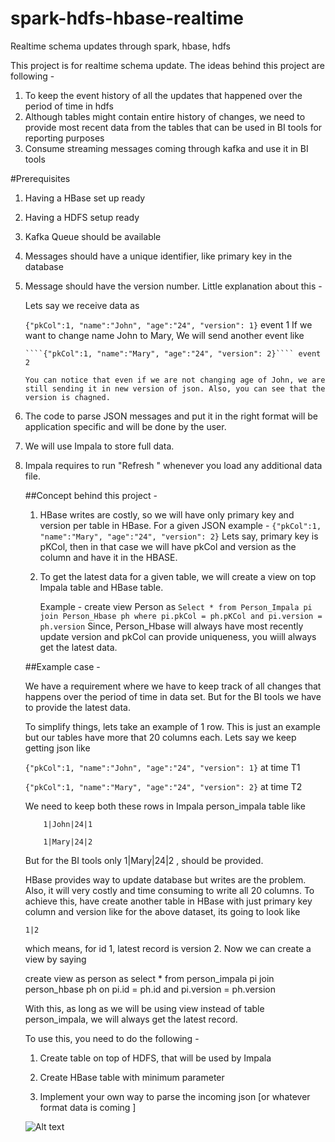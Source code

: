 # spark-hdfs-hbase-realtime
Realtime schema updates through spark, hbase, hdfs

This project is for realtime schema update. The ideas behind this project are following -

1. To keep the event history of all the updates that happened over the period of time in hdfs
2. Although tables might contain entire history of changes, we need to provide most recent data from the tables that can be used in BI tools for reporting purposes
3. Consume streaming messages coming through kafka and use it in BI tools

#Prerequisites
1. Having a HBase set up ready
2. Having a HDFS setup ready
3. Kafka Queue should be available
5. Messages should have a unique identifier, like primary key in the database
6. Message should have the version number. Little explanation about this -
     
     Lets say we receive data as 
     
     ```{"pkCol":1, "name":"John", "age":"24", "version": 1}``` event 1
	   If we want to change name John to Mary, We will send another event like 
	   
	   ````{"pkCol":1, "name":"Mary", "age":"24", "version": 2}```` event 2
	   
	   You can notice that even if we are not changing age of John, we are still sending it in new version of json. Also, you can see that the version is chagned.
7. The code to parse JSON messages and put it in the right format will be application specific and will be done by the user. 
8. We will use Impala to store full data.
9. Impala requires to run "Refresh <table name>" whenever you load any additional data file. 



##Concept behind this project -
1. HBase writes are costly, so we will have only primary key and version per table in HBase. For a given JSON example - 
    ````{"pkCol":1, "name":"Mary", "age":"24", "version": 2}````
   Lets say, primary key is pKCol, then in that case we will have pkCol and version as the column and have it in the HBASE.
2. To get the latest data for a given table, we will create a view on top Impala table and HBase table.
   
   Example - create view Person as ````Select * from Person_Impala pi join Person_Hbase ph where pi.pkCol = ph.pKCol and pi.version = ph.version```` 
   Since, Person_Hbase will always have most recently update version and pkCol can provide uniqueness, you wiill always get the latest data.

##Example case -

We have a requirement where we have to keep track of all changes that happens over the period of time in data set. But for the BI tools we have to provide the latest data.

To simplify things, lets take an example of 1 row. This is just an example but our tables have more that 20 columns each.  Lets say we keep getting json like 

````{"pkCol":1, "name":"John", "age":"24", "version": 1}```` at time T1

````{"pkCol":1, "name":"Mary", "age":"24", "version": 2}```` at time T2

We need to keep both these rows in Impala person_impala table like 
````
    1|John|24|1 
    
    1|Mary|24|2 
````

But for the BI tools only 1|Mary|24|2 , should be provided. 

HBase provides way to update database but writes are the problem. Also, it will very costly and time consuming to write all 20 columns. To achieve this, have create another table in HBase with just primary key column and version like for the above dataset, its going to look like 

````
1|2
````

which means, for id 1, latest record is version 2. Now we can create a view by saying 

create view as person as select * from person_impala pi join person_hbase ph on pi.id = ph.id and pi.version = ph.version

With this, as long as we will be using view instead of table person_impala, we will always get the latest record. 


To use this, you need to do the following -

1. Create table on top of HDFS, that will be used by Impala

2. Create HBase table with minimum parameter

3. Implement your own way to parse the incoming json [or whatever format data is coming ]

![Alt text](/Functionality.jpg?raw=true "Dataflow")
